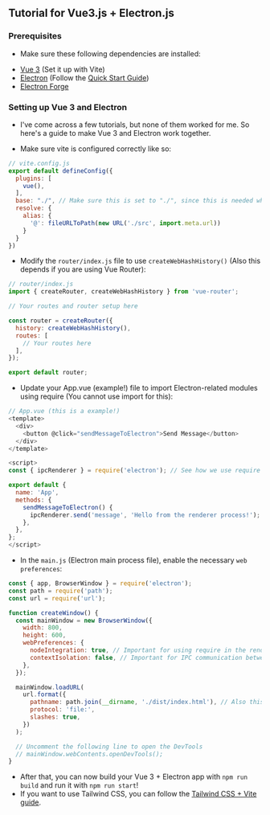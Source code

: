 ## Tutorial for Vue3.js + Electron.js

### Prerequisites
- Make sure these following dependencies are installed:

* [Vue 3](https://v3.vuejs.org/) (Set it up with Vite)
* [Electron](https://www.electronjs.org/) (Follow the [Quick Start Guide](https://www.electronjs.org/docs/tutorial/quick-start))
* [Electron Forge](https://www.electronforge.io/)

### Setting up Vue 3 and Electron
- I've come across a few tutorials, but none of them worked for me. So here's a guide to make Vue 3 and Electron work together.

- Make sure vite is configured correctly like so:
```js
// vite.config.js
export default defineConfig({
  plugins: [
    vue(),
  ],
  base: "./", // Make sure this is set to "./", since this is needed when building a dist/ folder
  resolve: {
    alias: {
      '@': fileURLToPath(new URL('./src', import.meta.url))
    }
  }
})
```

- Modify the `router/index.js` file to use `createWebHashHistory()` (Also this depends if you are using Vue Router):
```js
// router/index.js
import { createRouter, createWebHashHistory } from 'vue-router';

// Your routes and router setup here

const router = createRouter({
  history: createWebHashHistory(),
  routes: [
    // Your routes here
  ],
});

export default router;
```

- Update your App.vue (example!) file to import Electron-related modules using require (You cannot use import for this):
```js
// App.vue (this is a example!)
<template>
  <div>
    <button @click="sendMessageToElectron">Send Message</button>
  </div>
</template>

<script>
const { ipcRenderer } = require('electron'); // See how we use require here instead of import

export default {
  name: 'App',
  methods: {
    sendMessageToElectron() {
      ipcRenderer.send('message', 'Hello from the renderer process!'); // You must also build ipcMain in the main.js (electron) file to receive this message
    },
  },
};
</script>
```

- In the `main.js` (Electron main process file), enable the necessary `web preferences`:
```js
const { app, BrowserWindow } = require('electron');
const path = require('path');
const url = require('url');

function createWindow() {
  const mainWindow = new BrowserWindow({
    width: 800,
    height: 600,
    webPreferences: {
      nodeIntegration: true, // Important for using require in the renderer process
      contextIsolation: false, // Important for IPC communication between the main and renderer process
    },
  });

  mainWindow.loadURL(
    url.format({
      pathname: path.join(__dirname, './dist/index.html'), // Also this is important for loading the index.html file from the dist/ folder
      protocol: 'file:',
      slashes: true,
    })
  );

  // Uncomment the following line to open the DevTools
  // mainWindow.webContents.openDevTools();
}
```

- After that, you can now build your Vue 3 + Electron app with `npm run build` and run it with `npm run start`!
- If you want to use Tailwind CSS, you can follow the [Tailwind CSS + Vite guide](https://tailwindcss.com/docs/guides/vue-3-vite).